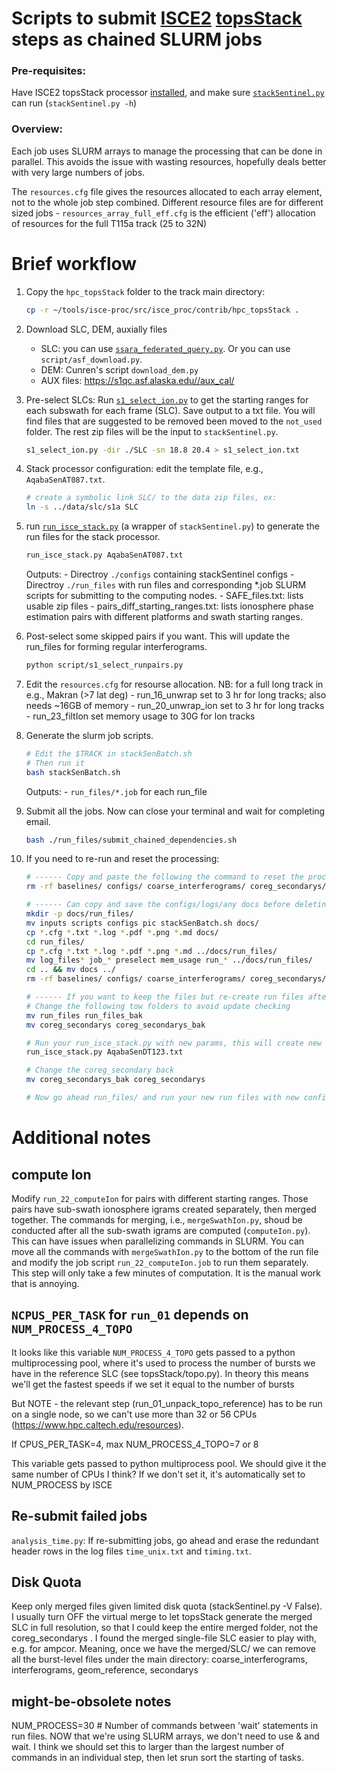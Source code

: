 # Scripts to submit [ISCE2](https://github.com/isce-framework/isce2) [topsStack](https://github.com/isce-framework/isce2/tree/main/contrib/stack/topsStack) steps as chained SLURM jobs

### Pre-requisites:

Have ISCE2 topsStack processor [installed](https://github.com/earthdef/sar-proc), and make sure [`stackSentinel.py`](https://github.com/isce-framework/isce2/blob/main/contrib/stack/topsStack/stackSentinel.py) can run (`stackSentinel.py -h`)

### Overview:

Each job uses SLURM arrays to manage the processing that can be done in parallel. This avoids the issue with wasting resources, hopefully deals better with very large numbers of jobs.

The `resources.cfg` file gives the resources allocated to each array element, not to the whole job step combined. Different resource files are for different sized jobs - `resources_array_full_eff.cfg` is the efficient ('eff') allocation of resources for the full T115a track (25 to 32N)

# Brief workflow
1. Copy the `hpc_topsStack` folder to the track main directory:
    ```bash
    cp -r ~/tools/isce-proc/src/isce_proc/contrib/hpc_topsStack .
    ```

2. Download SLC, DEM, auxially files
    - SLC: you can use [`ssara_federated_query.py`](https://www.unavco.org/gitlab/unavco_public/ssara_client). Or you can use `script/asf_download.py`.
    - DEM: Cunren's script `download_dem.py`
    - AUX files: https://s1qc.asf.alaska.edu//aux_cal/

4. Pre-select SLCs: Run [`s1_select_ion.py`](https://github.com/isce-framework/isce2/tree/main/contrib/stack/topsStack#1-select-the-usable-acquistions) to get the starting ranges for each subswath for each frame (SLC). Save output to a txt file. You will find files that are suggested to be removed been moved to the `not_used` folder. The rest zip files will be the input to `stackSentinel.py`.
    ```bash
    s1_select_ion.py -dir ./SLC -sn 18.8 20.4 > s1_select_ion.txt
    ```

6. Stack processor configuration: edit the template file, e.g., `AqabaSenAT087.txt`.
    ```bash
    # create a symbolic link SLC/ to the data zip files, ex:
    ln -s ../data/slc/s1a SLC
    ```

8. run [`run_isce_stack.py`](https://github.com/earthdef/sar-proc/tree/main/tools) (a wrapper of `stackSentinel.py`) to generate the run files for the stack processor.
    ```bash
    run_isce_stack.py AqabaSenAT087.txt
    ```
    Outputs:
        - Directroy `./configs` containing stackSentinel configs
        - Directroy `./run_files` with run files and corresponding *.job SLURM scripts for submitting to the computing nodes.
        - SAFE_files.txt: lists usable zip files
        - pairs_diff_starting_ranges.txt: lists ionosphere phase estimation pairs with different platforms and swath starting ranges.

9. Post-select some skipped pairs if you want. This will update the run_files for forming regular interferograms.
    ```bash
    python script/s1_select_runpairs.py
    ```

10. Edit the `resources.cfg` for resourse allocation.
    NB: for a full long track in e.g., Makran (>7 lat deg)
        - run_16_unwrap         set to 3 hr for long tracks; also needs ~16GB of memory
        - run_20_unwrap_ion     set to 3 hr for long tracks
        - run_23_filtIon        set memory usage to 30G for lon tracks

11. Generate the slurm job scripts.
    ```bash
    # Edit the $TRACK in stackSenBatch.sh
    # Then run it
    bash stackSenBatch.sh
    ```
    Outputs:
        - `run_files/*.job` for each run_file

12. Submit all the jobs. Now can close your terminal and wait for completing email.
    ```bash
    bash ./run_files/submit_chained_dependencies.sh
    ```

13. If you need to re-run and reset the processing:
    ```bash
    # ------ Copy and paste the following the command to reset the process direction ----
    rm -rf baselines/ configs/ coarse_interferograms/ coreg_secondarys/ ESD/ geom_reference/ interferograms/ merged/ misreg/ reference/ run_files/ secondarys/ stack/

    # ------ Can copy and save the configs/logs/any docs before deleting ----
    mkdir -p docs/run_files/
    mv inputs scripts configs pic stackSenBatch.sh docs/                # for HPC Slurm processing
    cp *.cfg *.txt *.log *.pdf *.png *.md docs/
    cd run_files/
    cp *.cfg *.txt *.log *.pdf *.png *.md ../docs/run_files/
    mv log_files* job_* preselect mem_usage run_* ../docs/run_files/    # for HPC Slurm processing
    cd .. && mv docs ../
    rm -rf baselines/ configs/ coarse_interferograms/ coreg_secondarys/ ESD/ geom_reference/ interferograms/ merged/ misreg/ reference/ run_files/ secondarys/ stack/

    # ------ If you want to keep the files but re-create run files after changing parameters ----
    # Change the following tow folders to avoid update checking
    mv run_files run_files_bak
    mv coreg_secondarys coreg_secondarys_bak

    # Run your run_isce_stack.py with new params, this will create new run_files/, add/overwrite configs/
    run_isce_stack.py AqabaSenDT123.txt

    # Change the coreg_secondary back
    mv coreg_secondarys_bak coreg_secondarys

    # Now go ahead run_files/ and run your new run files with new configs
    ```

# Additional notes

## compute Ion
Modify `run_22_computeIon` for pairs with different starting ranges. Those pairs have sub-swath ionosphere igrams created separately, then merged together. The commands for merging, i.e., `mergeSwathIon.py`, shoud be conducted after all the sub-swath igrams are computed (`computeIon.py`). This can have issues when parallelizing commands in SLURM. You can move all the commands with `mergeSwathIon.py` to the bottom of the run file and modify the job script `run_22_computeIon.job` to run them separately. This step will only take a few minutes of computation. It is the manual work that is annoying.

## `NCPUS_PER_TASK` for `run_01` depends on `NUM_PROCESS_4_TOPO`
It looks like this variable `NUM_PROCESS_4_TOPO` gets passed to a python multiprocessing pool, where it's used to process the number of bursts we have in the reference SLC (see topsStack/topo.py). In theory this means we'll get the fastest speeds if we set it equal to the number of bursts

But NOTE - the relevant step (run_01_unpack_topo_reference) has to be run on a single node, so we can't use more than 32 or 56 CPUs (https://www.hpc.caltech.edu/resources).

If CPUS_PER_TASK=4, max NUM_PROCESS_4_TOPO=7 or 8

This variable gets passed to python multiprocess pool. We should give it the same number of CPUs I think? If we don't set it, it's automatically set to NUM_PROCESS by ISCE

## Re-submit failed jobs
`analysis_time.py`: If re-submitting jobs, go ahead and erase the redundant header rows in the log files `time_unix.txt` and `timing.txt`.

## Disk Quota
Keep only merged files given limited disk quota (stackSentinel.py -V False). I usually turn OFF the virtual merge to let topsStack generate the merged SLC in full resolution, so that I could keep the entire merged folder, not the coreg_secondarys . I found the merged single-file SLC easier to play with, e.g. for ampcor. Meaning, once we have the merged/SLC/ we can remove all the burst-level files under the main directory: coarse_interferograms, interferograms, geom_reference, secondarys

## might-be-obsolete notes
NUM_PROCESS=30 # Number of commands between 'wait' statements in run files.
NOW that we're using SLURM arrays, we don't need to use & and wait.
I think we should set this to larger than the largest number of commands in an individual step, then let srun sort the starting of tasks.
